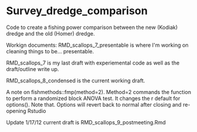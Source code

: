 # Survey_dredge_comparison
Code to create a fishing power comparison between the new (Kodiak) dredge and the old (Homer) dredge.

Workign documents:
RMD_scallops_7_presentable is where I'm working on cleaning things to be... presentable.

RMD_scallops_7 is my last draft with experiemental code as well as the draft/outline write up.

RMD_scallops_8_condensed is the current working draft.

A note on fishmethods::fmp(method=2). Method=2 commands the function to perform a randomized block ANOVA test.
It changes the r default for options(). Note that. Options will revert back to normal after closing and re-opening Rstudio


Update 1/17/12
current draft is RMD_scallops_9_postmeeting.Rmd